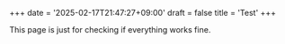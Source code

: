 +++
date = '2025-02-17T21:47:27+09:00'
draft = false
title = 'Test'
+++

This page is just for checking if everything works fine.
